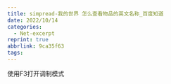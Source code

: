 ```yaml
---
title: simpread-我的世界 怎么查看物品的英文名称_百度知道
date: 2022/10/14
categories:
  - Net-excerpt
reprint: true
abbrlink: 9ca35f63
tags:
---
```



使用F3打开调制模式